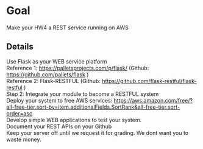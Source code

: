 # Goal    
Make your HW4 a REST service running on AWS     

## Details   
Use Flask as your WEB service platform    
Reference 1:  https://palletsprojects.com/p/flask/ (Github:  https://github.com/pallets/flask )   
Reference 2:  Flask-RESTFUL  (Github:  https://github.com/flask-restful/flask-restful )   
Step 2:  Integrate your module to become a RESTFUL system   
Deploy your system to free AWS services:  https://aws.amazon.com/free/?all-free-tier.sort-by=item.additionalFields.SortRank&all-free-tier.sort-order=asc   
Develop simple WEB applications to test your system.   
Document your REST APIs on your Github    
Keep your server off until we request it for grading.  We dont want you to waste money.    

